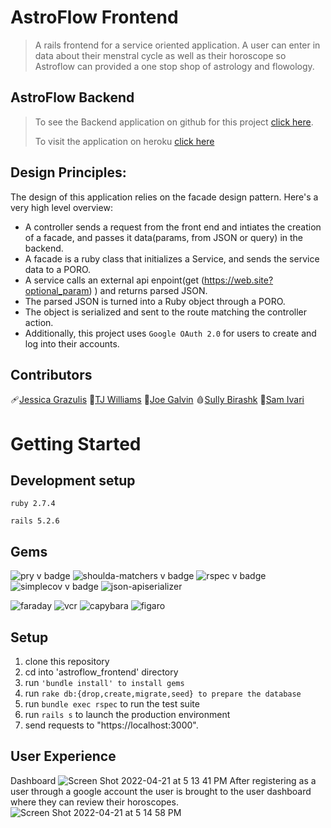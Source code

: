 # AstroFlow Frontend

> A rails frontend for a service oriented application. A user can enter in data about their menstral cycle as well as their horoscope so Astroflow can provided a one stop shop of astrology and flowology. 

## AstroFlow Backend

> To see the Backend application on github for this project [click here](https://github.com/T-willjr/astroflow_be).
> 
> To visit the application on heroku [click here](https://astro-flow.herokuapp.com) 

## Design Principles: 
The design of this application relies on the facade design pattern. Here's a very high level overview: 
* A controller sends a request from the front end and intiates the creation of a facade, and passes it data(params, from JSON or query) in the backend. 
* A facade is a ruby class that initializes a Service, and sends the service data to a PORO. 
* A service calls an external api enpoint(get (https://web.site?optional_param) ) and returns parsed JSON. 
* The parsed JSON is turned into a Ruby object through a PORO. 
* The object is serialized and sent to the route matching the controller action. 
* Additionally, this project uses `Google OAuth 2.0` for users to create and log into their accounts. 

## Contributors
🩹[Jessica Grazulis](https://github.com/jgrazulis)
🌚[TJ Williams](https://github.com/T-willjr)
🌝[Joe Galvin](https://github.com/jwgalvin)
🩸[Sully Birashk](https://github.com/SullyBirashk)
🔮[Sam Ivari](https://github.com/sam-ivari)


# Getting Started

## Development setup
```ruby 2.7.4```

```rails 5.2.6```

## Gems

![pry v badge](https://img.shields.io/gem/v/pry?color=blue&label=pry)
![shoulda-matchers v badge](https://img.shields.io/gem/v/shoulda-matchers?label=shoulda-matchers)
![rspec v badge](https://img.shields.io/gem/v/rspec?color=orange&label=rspec)
![simplecov v badge](https://img.shields.io/gem/v/simplecov?color=green&label=simplecov)
![json-apiserializer](https://img.shields.io/badge/json-apiserializer-blue)

![faraday](https://img.shields.io/badge/faraday-red)
![vcr](https://img.shields.io/badge/vcr-orange)
![capybara](https://img.shields.io/badge/capybara-green)
![figaro](https://img.shields.io/badge/figaro-blue)

## Setup

1. clone this repository 
2. cd into 'astroflow_frontend' directory 
3. run ```'bundle install' to install gems```
7. run ```rake db:{drop,create,migrate,seed} to prepare the database ```
8. run ```bundle exec rspec``` to run the test suite
9. run ```rails s``` to launch the production environment
10. send requests to "https://localhost:3000". 

## User Experience
Dashboard 
![Screen Shot 2022-04-21 at 5 13 41 PM](https://user-images.githubusercontent.com/87387139/164566217-a1b2d5e4-bb22-454a-85fc-28af2a07836a.png)
After registering as a user through a google account the user is brought to the user dashboard where they can review their horoscopes.
![Screen Shot 2022-04-21 at 5 14 58 PM](https://user-images.githubusercontent.com/87387139/164566230-1c723b1a-82a7-48e4-bea4-92a4fccffb32.png)
